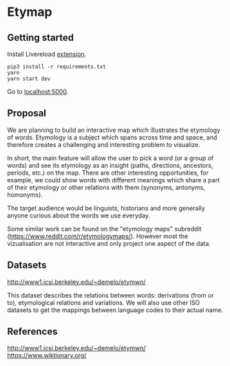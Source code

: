 # Etymap

## Getting started

Install Livereload [extension](http://livereload.com/extensions/).

```shell
pip3 install -r requirements.txt
yarn
yarn start dev
```

Go to [localhost:5000](http://localhost:5000).

## Proposal

We are planning to build an interactive map which illustrates the etymology of words. Etymology is a subject which spans across time and space, and therefore creates a challenging and interesting problem to visualize.

In short, the main feature will allow the user to pick a word (or a group of words) and see its etymology as an insight (paths, directions, ancestors, periods, etc.) on the map. There are other interesting opportunities, for example, we could show words with different meanings which share a part of their etymology or other relations with them (synonyms, antonyms, homonyms).

The target audience would be linguists, historians and more generally anyone curious about the words we use everyday. 

Some similar work can be found on the "etymology maps" subreddit (https://www.reddit.com/r/etymologymaps/). However most the vizualisation are not interactive and only project one aspect of the data.

## Datasets

http://www1.icsi.berkeley.edu/~demelo/etymwn/

This dataset describes the relations between words: derivations (from or to), etymological relations and variations. We will also use other ISO datasets to get the mappings between language codes to their actual name.

## References

http://www1.icsi.berkeley.edu/~demelo/etymwn/
https://www.wiktionary.org/
